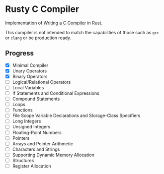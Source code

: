 # Rusty C Compiler

Implementation of [Writing a C Compiler](https://www.oreilly.com/library/view/writing-a-c/9781098182229/) in Rust.

This compiler is not intended to match the capabilities of those such as `gcc` or `clang` or be production ready.

## Progress

- [x] Minimal Compiler
- [x] Unary Operators
- [x] Binary Operators
- [ ] Logical/Relational Operators
- [ ] Local Variables
- [ ] If Statements and Conditional Expressions
- [ ] Compound Statements
- [ ] Loops
- [ ] Functions
- [ ] File Scope Variable Declarations and Storage-Class Specifiers
- [ ] Long Integers
- [ ] Unsigned Integers
- [ ] Floating-Point Numbers
- [ ] Pointers
- [ ] Arrays and Pointer Arithmetic
- [ ] Characters and Strings
- [ ] Supporting Dynamic Memory Allocation
- [ ] Structures
- [ ] Register Allocation
